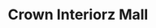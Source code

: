 ---
title: "Crown Interiorz Mall"
url: /secor-35-faridabad-haryana/crown-interiorz-mall/
shop: Einkaufszentrum
---